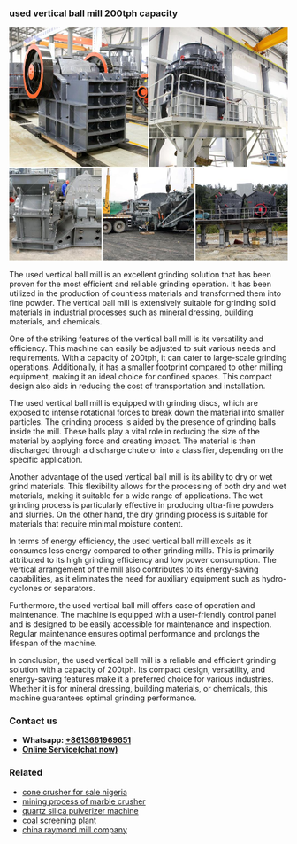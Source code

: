 <h3>used vertical ball mill 200tph capacity</h3><img src='1706755330.jpg' alt=''><p>The used vertical ball mill is an excellent grinding solution that has been proven for the most efficient and reliable grinding operation. It has been utilized in the production of countless materials and transformed them into fine powder. The vertical ball mill is extensively suitable for grinding solid materials in industrial processes such as mineral dressing, building materials, and chemicals.</p><p>One of the striking features of the vertical ball mill is its versatility and efficiency. This machine can easily be adjusted to suit various needs and requirements. With a capacity of 200tph, it can cater to large-scale grinding operations. Additionally, it has a smaller footprint compared to other milling equipment, making it an ideal choice for confined spaces. This compact design also aids in reducing the cost of transportation and installation.</p><p>The used vertical ball mill is equipped with grinding discs, which are exposed to intense rotational forces to break down the material into smaller particles. The grinding process is aided by the presence of grinding balls inside the mill. These balls play a vital role in reducing the size of the material by applying force and creating impact. The material is then discharged through a discharge chute or into a classifier, depending on the specific application.</p><p>Another advantage of the used vertical ball mill is its ability to dry or wet grind materials. This flexibility allows for the processing of both dry and wet materials, making it suitable for a wide range of applications. The wet grinding process is particularly effective in producing ultra-fine powders and slurries. On the other hand, the dry grinding process is suitable for materials that require minimal moisture content.</p><p>In terms of energy efficiency, the used vertical ball mill excels as it consumes less energy compared to other grinding mills. This is primarily attributed to its high grinding efficiency and low power consumption. The vertical arrangement of the mill also contributes to its energy-saving capabilities, as it eliminates the need for auxiliary equipment such as hydro-cyclones or separators.</p><p>Furthermore, the used vertical ball mill offers ease of operation and maintenance. The machine is equipped with a user-friendly control panel and is designed to be easily accessible for maintenance and inspection. Regular maintenance ensures optimal performance and prolongs the lifespan of the machine.</p><p>In conclusion, the used vertical ball mill is a reliable and efficient grinding solution with a capacity of 200tph. Its compact design, versatility, and energy-saving features make it a preferred choice for various industries. Whether it is for mineral dressing, building materials, or chemicals, this machine guarantees optimal grinding performance.</p><h3>Contact us</h3><ul><li><strong>Whatsapp:&nbsp;<a href="https://wa.me/8613661969651">+8613661969651</a></strong></li><li><a href="https://swt.shibang-china.com/?git&amp;zhl&amp;used vertical ball mill 200tph capacity"><strong>Online Service(chat now)</strong></a></li></ul><h3>Related</h3><ul><li><a href='cone crusher for sale nigeria.md'>cone crusher for sale nigeria</a></li><li><a href='mining process of marble crusher.md'>mining process of marble crusher</a></li><li><a href='quartz silica pulverizer machine.md'>quartz silica pulverizer machine</a></li><li><a href='coal screening plant.md'>coal screening plant</a></li><li><a href='china raymond mill company.md'>china raymond mill company</a></li></ul>